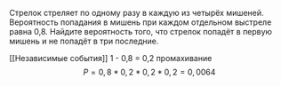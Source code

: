 Стрелок стреляет по одному разу в каждую из четырёх мишеней. Вероятность попадания в мишень при каждом отдельном выстреле равна 0,8. Найдите вероятность того, что стрелок попадёт в первую мишень и не попадёт в три последние. 

[[Независимые события]]
1 - 0,8 = 0,2 промахивание
$$
P = 0,8 * 0,2 * 0,2 * 0,2 = 0,0064
$$